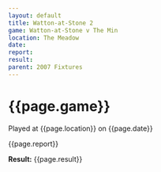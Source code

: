 ```yaml
---
layout: default
title: Watton-at-Stone 2
game: Watton-at-Stone v The Min
location: The Meadow
date: 
report: 
result: 
parent: 2007 Fixtures
---
```


# {{page.game}}

Played at {{page.location}} on {{page.date}}

{{page.report}}

**Result:** {{page.result}}
